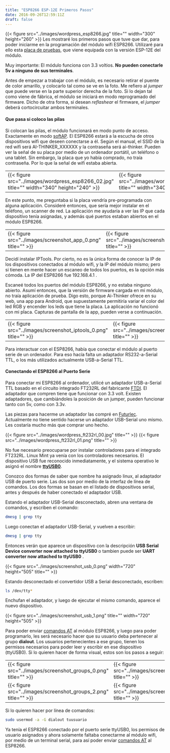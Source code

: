 ```yaml
---
title: "ESP8266 ESP-12E Primeros Pasos"
date: 2016-09-26T12:59:11Z
draft: false
---
```

{{< figure src="../images/wordpress_esp8266.jpg" title="" width="300" height="260" >}}
Les mostraré los primeros pasos que tuve que dar, para poder iniciarme en la programación del módulo wifi ESP8266. Utilizaré para ello esta [placa de pruebas](http://www.gearbest.com/transmitters-receivers-module/pp_218381.html), que viene equipada con la versión ESP-12E del módulo.

Muy importante: El módulo funciona con 3.3 voltios. **No pueden conectarle 5v a ninguno de sus terminales**.

Antes de empezar a trabajar con el módulo, es necesario retirar el puente de color amarillo, y colocarlo tal como se ve en la foto. Me refiero al *jumper* que puede verse en la parte superior derecha de la foto. Si lo dejan tal como viene de fábrica, el módulo se iniciará en modo reprogramado del firmware. Dicho de otra forma, si desean *reflashear* el firmware, el *jumper* deberá cortocircuitar ambos terminales.

#### Que pasa si coloco las pilas

Si colocan las pilas, el módulo funcionará en modo punto de acceso. Exactamente en modo [softAP](https://en.wikipedia.org/wiki/SoftAP). El ESP8266 estará a la escucha de otros dispositivos wifi que deseen conectarse a él. Según el manual, el SSID de la red wifi será AI-THINKER_XXXXXX y la contraseña será ai-thinker. Pueden ver la señal de su placa por medio de un ordenador portátil, un teléfono o una tablet. Sin embargo, la placa que yo había comprado, no traía contraseña. Por lo que la señal de wifi estaba abierta.

|                                                                                         |                                                                                           |
|-----------------------------------------------------------------------------------------|-------------------------------------------------------------------------------------------|
|{{< figure src="../images/wordpress_esp8266_02.jpg" title="" width="340" height="240" >}}|{{< figure src="../images/wordpress_esp8266_011.jpg" title="" width="340"  height="240" >}}|

En este punto, me preguntaba si la placa vendría pre-programada con alguna aplicación. Consideré entonces, que sería mejor instalar en el teléfono, un scanner de red. La aplicación me ayudaría a ver las IP que cada dispositivo tenía asignadas, y además qué puertos estaban abiertos en el módulo ESP8266.

|                                          |                                          |                                          |
|------------------------------------------|------------------------------------------|------------------------------------------|
|{{< figure src="../images/screenshot_app_0.png" title="" >}}|{{< figure src="../images/screenshot_app_1.png" title="" >}}|{{< figure src="../images/screenshot_app_2.png" title="" >}}|

Decidí instalar IPTools. Por cierto, no es la única forma de conocer la IP de los dispositivos conectados al módulo wifi, y la IP del módulo mismo; pero si tienen en mente hacer un escaneo de todos los puertos, es la opción más cómoda. La IP del ESP8266 fue 192.168.4.1 .

Escaneé todos los puertos del módulo ESP8266, y no estaba ninguno abierto. Asumí entonces, que la versión de firmware cargada en mi módulo, no traía aplicación de prueba. Digo esto, porque Ai-Thinker ofrece en su web, una app para Android, que supuestamente permitiría variar el color del led RGB y encender los leds que tiene la placa. La aplicación no funcionó con mi placa. Capturas de pantalla de la app, pueden verse a continuación.

|                                          |                                          |                                          |
|------------------------------------------|------------------------------------------|------------------------------------------|
|{{< figure src="../images/screenshot_iptools_0.png" title="" >}}|{{< figure src="../images/screenshot_iptools_1.png" title="" >}}|{{< figure src="../images/screenshot_iptools_2.png" title="" >}}|

Para interactuar con el ESP8266, había que conectar el módulo al puerto serie de un ordenador. Para eso hacía falta un adaptador RS232-a-Serial TTL, o los más utilizados actualmente USB-a-Serial TTL.

#### Conectando el ESP8266 al Puerto Serie

Para conectar mi ESP8266 al ordenador, utilicé un adaptador USB-a-Serial TTL basado en el circuito integrado FT232RL del fabricante [FTDI](http://www.ftdichip.com). El adaptador que compren tiene que funcionar con 3.3 volt. Existen adaptadores, que cambiándoles la posición de un jumper, pueden funcionar tanto con 5v, como con 3.3v.

Las piezas para hacerme un adaptador las compré en [Futurlec](http://www.futurlec.com). Actualmente no tiene sentido hacerse un adaptador USB-Serial uno mismo. Les costaría mucho más que comprar uno hecho.

{{< figure src="../images/wordpress_ft232rl_00.jpg" title="" >}}
{{< figure src="../images/wordpress_ft232rl_01.png" title="" >}}

No fue necesario preocuparse por instalar controladores para el integrado FT232RL. Linux Mint ya venía con los controladores necesarios. El dispositivo USB fue reconocido inmediatamente, y el sistema operativo le asignó el nombre [**ttyUSB0**](http://stackoverflow.com/questions/9628988/ubuntu-rxtx-does-not-recognize-usb-serial-device?rq=1).

Conozco dos formas de saber que nombre ha asignado linux, al adaptador USB de puerto serie. Las dos son por medio de la interfaz de línea de comandos. Los dos formas se basan en el listado de dispositivos serial, antes y después de haber conectado el adaptador USB.

Estando el adaptador USB-Serial desconectado, abren una ventana de comandos, y escriben el comando:
```sh
dmesg | grep tty
```

Luego conectan el adaptador USB-Serial, y vuelven a escribir:
```sh
dmesg | grep tty
```

Entonces verán que aparece un dispositivo con la descripción **USB Serial Device converter now attached to ttyUSB0** o tambien puede ser **UART converter now attached to ttyUSB0** .

{{< figure src="../images/screenshot_usb_0.png"  width="720" height="505" title="" >}}

Estando desconectado el convertidor USB a Serial desconectado, escriben:
```sh
ls /dev/tty*
```

Enchufan el adaptador, y luego de ejecutar el mismo comando, aparece el nuevo dispositivo.

{{< figure src="../images/screenshot_usb_1.png" title="" width="720" height="505" >}}

Para poder enviar [comandos AT](http://www.pighixxx.com/test/wp-content/uploads/2014/12/ESP8266Ref.pdf) al módulo ESP8266, y luego para poder programarlo, les será necesario hacer que su usuario deba pertenecer al grupo **dialout**. Los usuarios pertenecientes a ese grupo, tienen los permisos necesarios para poder leer y escribir en ese dispositivo (ttyUSB0). Si lo quieren hacer de forma visual, estos son los pasos a seguir:

|                                                         |                                                         |
|---------------------------------------------------------|---------------------------------------------------------|
|{{< figure src="../images/screenshot_groups_0.png" title="" >}}|{{< figure src="../images/screenshot_groups_1.png" title="" >}}|
|{{< figure src="../images/screenshot_groups_2.png" title="" >}}|{{< figure src="../images/screenshot_groups_3.png" title="" >}}|

Si lo quieren hacer por línea de comandos:
```sh
sudo usermod -a -G dialout tuusuario
```

Ya tenía el ESP8266 conectado por el puerto serie ttyUSB0, los permisos de usuario asignados y ahora solamente faltaba conectarme al módulo wifi, por medio de un terminal serial, para así poder enviar [comandos AT](http://www.pighixxx.com/test/wp-content/uploads/2014/12/ESP8266Ref.pdf) al ESP8266.
